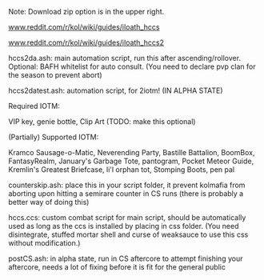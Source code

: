 Note: Download zip option is in the upper right.

www.reddit.com/r/kol/wiki/guides/iloath_hccs

www.reddit.com/r/kol/wiki/guides/iloath_hccs2

hccs2da.ash: main automation script, run this after ascending/rollover. Optional: BAFH whitelist for auto consult.
(You need to declare pvp clan for the season to prevent abort)

hccs2datest.ash: automation script, for 2iotm! (IN ALPHA STATE)

Required IOTM: 

VIP key, genie bottle, Clip Art (TODO: make this optional)

(Partially) Supported IOTM:

Kramco Sausage-o-Matic, Neverending Party, Bastille Battalion, BoomBox, FantasyRealm, January's Garbage Tote, pantogram, Pocket Meteor Guide, Kremlin's Greatest Briefcase, li'l orphan tot, Stomping Boots, pen pal

counterskip.ash: place this in your script folder, it prevent kolmafia from aborting upon hitting a semirare counter in CS runs (there is probably a better way of doing this)

hccs.ccs: custom combat script for main script, should be automatically used as long as the ccs is installed by placing in css folder.
(You need disintegrate, stuffed mortar shell and curse of weaksauce to use this css without modification.)

postCS.ash: in alpha state, run in CS aftercore to attempt finishing your aftercore, needs a lot of fixing before it is fit for the general public
